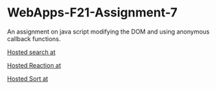 # WebApps-F21-Assignment-7
An assignment on java script modifying the DOM and using anonymous callback functions.

[Hosted search at](https://44-563-webapps-f21.github.io/webapps-f21-assignment-7-Likhitha-Gopi/search.html)

[Hosted Reaction at](https://44-563-webapps-f21.github.io/webapps-f21-assignment-7-Likhitha-Gopi/reaction.html)

[Hosted Sort at](https://44-563-webapps-f21.github.io/webapps-f21-assignment-7-Likhitha-Gopi/stack.html)
